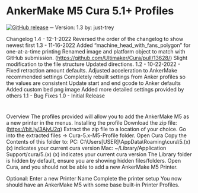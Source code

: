 # AnkerMake M5 Cura 5.1+ Profiles

[![GitHub release](https://img.shields.io/github/release/Naereen/StrapDown.js.svg)](https://GitHub.com/Naereen/StrapDown.js/releases/)
─
Version: 1.3
by: just-trey

Changelog
1.4 - 12-1-2022
Reversed the order of the changelog to show newest first
1.3 - 11-16-2022
Added “machine_head_with_fans_polygon” for one-at-a-time printing
Renamed image and platform object to match with GitHub submission. (https://github.com/Ultimaker/Cura/pull/13628/)
Slight modification to the file structure
Updated directions. 
1.2 - 10-22-2022 - 
Fixed retraction amount defaults. 
Adjusted acceleration to AnkerMake recommended settings
Completely rebuilt settings from Anker profiles so the values are consistent
Update start and end gcode to Anker defaults
Added custom bed png image
Added more detailed settings provided by others
1.1 - Bug Fixes 
1.0 - Initial Release
#
Overview
The profiles provided will allow you to add the AnkerMake M5 as a new printer in the menus. 
Installing the profile
Download the zip file: (https://bit.ly/3AjvU2q) 
Extract the zip file to a location of your choice.
Go into the extracted files → Cura-5.x-M5-Profile folder.
Open Cura
Copy the Contents of this folder to: 
PC: C:\Users\[USER]\AppData\Roaming\cura\5.(x)
(x) indicates your current cura version
Mac: ~/Library/Application Support/cura/5.(x) 
(x) indicates your current cura version
The Library folder is hidden by default, ensure you are showing hidden files/folders. 
Open Cura, and you should not be able to add a new AnkerMake M5 Printer.

Optional: Enter a new Printer Name
Complete the printer setup
You now should have an AnkerMake M5 with some base built-in Printer Profiles.
